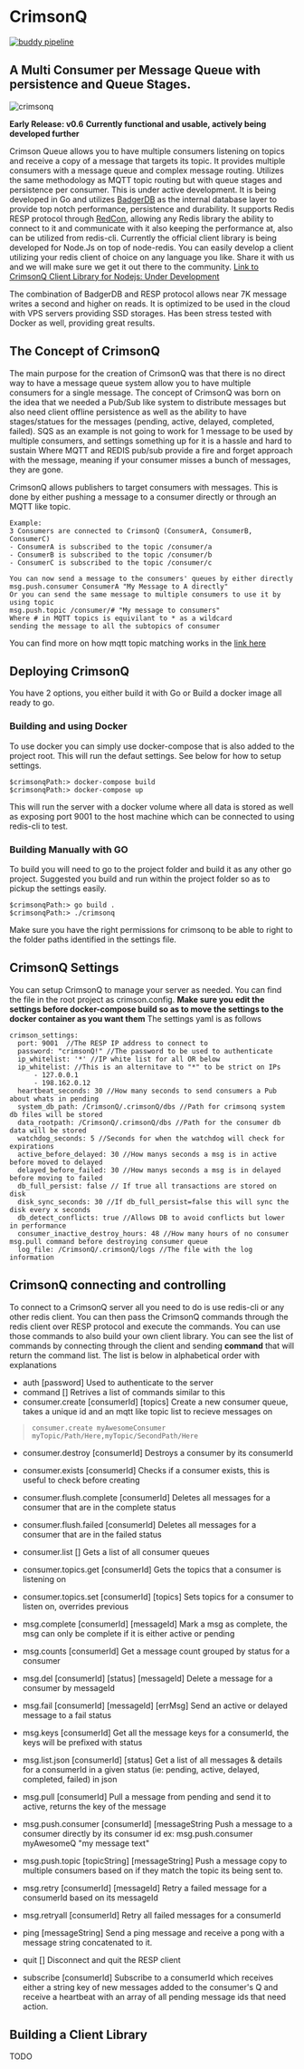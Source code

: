 

# CrimsonQ
[![buddy pipeline](https://app.buddy.works/ywadi85/crimsonq/pipelines/pipeline/373325/badge.svg?token=463c4f343893f85c5056a16ba6da1379079553b6b7a950b7ba9d643591fcb0d2 "buddy pipeline")](https://app.buddy.works/ywadi85/crimsonq/pipelines/pipeline/373325)
## A Multi Consumer per Message Queue with persistence and Queue Stages.
![crimsonq](https://github.com/ywadi/crimsonq/raw/main/assets/logo.png)

 __Early Release: v0.6__
 __Currently functional and usable, actively being developed further__
 
Crimson Queue allows you to have multiple consumers listening on topics and receive a copy of a message that targets its topic. It provides multiple consumers with a message queue and complex message routing. Utilizes the same methodology as MQTT topic routing but with queue stages and persistence per consumer. This is under active development. It is being developed in Go and utilizes [BadgerDB](https://github.com/dgraph-io/badger) as the internal database layer to provide top notch performance, persistence and durability. It supports Redis RESP protocol through [RedCon](https://github.com/tidwall/redcon), allowing any Redis library the ability to connect to it and communicate with it also keeping the performance at, also can be utilized from redis-cli. 
Currently the official client library is being developed for Node.Js on top of node-redis. You can easily develop a client utilizing your redis client of choice on any language you like. Share it with us and we will make sure we get it out there to the community. 
[Link to CrimsonQ Client Library for Nodejs: Under Development](https://github.com/ywadi/crimsonqClient)  

The combination of BadgerDB and RESP protocol allows near 7K message writes a second and higher on reads. It is optimized to be used in the cloud with VPS servers providing SSD storages. Has been stress tested with Docker as well, providing great results. 

## The Concept of CrimsonQ  
The main purpose for the creation of CrimsonQ was that there is no direct way to have a message queue system allow you to have multiple consumers for a single message. The concept of CrimsonQ was born on the idea that we needed a Pub/Sub like system to distribute messages but also need client offline persistence as well as the ability to have stages/statues for the messages (pending, active, delayed, completed, failed). SQS as an example is not going to work for 1 message to be used by multiple consumers, and settings something up for it is a hassle and hard to sustain Where MQTT and REDIS pub/sub provide a fire and forget approach with the message, meaning if your consumer misses a bunch of messages, they are gone.

CrimsonQ allows publishers to target consumers with messages. This is done by either pushing a message to a consumer directly or through an MQTT like topic. 

    Example: 
    3 Consumers are connected to CrimsonQ (ConsumerA, ConsumerB, ConsumerC) 
    - ConsumerA is subscribed to the topic /consumer/a 
    - ConsumerB is subscribed to the topic /consumer/b 
    - ConsumerC is subscribed to the topic /consumer/c
    
    You can now send a message to the consumers' queues by either directly 
    msg.push.consumer ConsumerA "My Message to A directly" 
    Or you can send the same message to multiple consumers to use it by using topic 
    msg.push.topic /consumer/# "My message to consumers"
    Where # in MQTT topics is equivilant to * as a wildcard 
    sending the message to all the subtopics of consumer 
You can find more on how mqtt topic matching works in the [link here](https://www.hivemq.com/blog/mqtt-essentials-part-5-mqtt-topics-best-practices/) 

## Deploying CrimsonQ 
You have 2 options, you either build it with Go or Build a docker image all ready to go. 
### Building and using Docker 
To use docker you can simply use docker-compose that is also added to the project root. This will run the defaut settings. See below for how to setup settings. 

    $crimsonqPath:> docker-compose build
    $crimsonqPath:> docker-compose up 
This will run the server with a docker volume where all data is stored as well as exposing port 9001 to the host machine which can be connected to using redis-cli to test. 

### Building Manually with GO 
To build you will need to go to the project folder and build it as any other go project. Suggested you build and run within the project folder so as to pickup the settings easily. 

    $crimsonqPath:> go build .
    $crimsonqPath:> ./crimsonq 
Make sure you have the right permissions for crimsonq to be able to right to the folder paths identified in the settings file.

## CrimsonQ Settings 
You can setup CrimsonQ to manage your server as needed. You can find the file in the root project as crimson.config. __Make sure you edit the settings before docker-compose build so as to move the settings to the docker container as you want them__
The settings yaml is as follows 

    crimson_settings:
      port: 9001  //The RESP IP address to connect to 
      password: "crimsonQ!" //The password to be used to authenticate 
      ip_whitelist: '*' //IP white list for all OR below 
      ip_whitelist: //This is an alternitave to "*" to be strict on IPs
	      - 127.0.0.1
	      - 198.162.0.12
      heartbeat_seconds: 30 //How many seconds to send consumers a Pub about whats in pending 
      system_db_path: /CrimsonQ/.crimsonQ/dbs //Path for crimsonq system db files will be stored
      data_rootpath: /CrimsonQ/.crimsonQ/dbs //Path for the consumer db data will be stored
      watchdog_seconds: 5 //Seconds for when the watchdog will check for expirations 
      active_before_delayed: 30 //How manys seconds a msg is in active before moved to delayed 
      delayed_before_failed: 30 //How manys seconds a msg is in delayed before moving to failed
      db_full_persist: false // If true all transactions are stored on disk
      disk_sync_seconds: 30 //If db_full_persist=false this will sync the disk every x seconds
      db_detect_conflicts: true //Allows DB to avoid conflicts but lower in performance
      consumer_inactive_destroy_hours: 48 //How many hours of no consumer msg.pull command before destroying consumer queue 
      log_file: /CrimsonQ/.crimsonQ/logs //The file with the log information 

## CrimsonQ connecting and controlling 
To connect to a CrimsonQ server all you need to do is use redis-cli or any other redis client. You can then pass the CrimsonQ commands through the redis client over RESP protocol and execute the commands. You can use those commands to also build your own client library.
You can see the list of commands by connecting through the client and sending __command__ that will return the command list. The list is below in alphabetical order with explanations

- auth [password] 
Used to authenticate to the server
- command []
Retrives a list of commands similar to this
- consumer.create [consumerId] [topics]
Create a new consumer queue, takes a unique id and an mqtt like topic list to recieve messages on 

>     consumer.create myAwesomeConsumer myTopic/Path/Here,myTopic/SecondPath/Here

- consumer.destroy [consumerId]
Destroys a consumer by its consumerId 

- consumer.exists [consumerId]
Checks if a consumer exists, this is useful to check before creating
- consumer.flush.complete [consumerId]
Deletes all messages for a consumer that are in the complete status 
- consumer.flush.failed [consumerId]
Deletes all messages for a consumer that are in the failed status
- consumer.list []
Gets a list of all consumer queues 
- consumer.topics.get [consumerId]
Gets the topics that a consumer is listening on 
- consumer.topics.set [consumerId] [topics]
Sets topics for a consumer to listen on, overrides previous 
- msg.complete [consumerId] [messageId]
Mark a msg as complete, the msg can only be complete if it is either active or pending 
- msg.counts [consumerId]
Get a message count grouped by status for a consumer 
- msg.del [consumerId] [status] [messageId]
Delete a message for a consumer by messageId
- msg.fail [consumerId] [messageId] [errMsg]
Send an active or delayed message to a fail status 
- msg.keys [consumerId]
Get all the message keys for a consumerId, the keys will be prefixed with status
- msg.list.json [consumerId] [status]
Get a list of all messages & details for a consumerId in a given status (ie: pending, active, delayed, completed, failed) in json 
- msg.pull [consumerId]
Pull a message from pending and send it to active, returns the key of the message 
- msg.push.consumer [consumerId] [messageString
Push a message to a consumer directly by its consumer id ex: msg.push.consumer myAwesomeQ "my message text"
- msg.push.topic [topicString] [messageString]
Push a message copy to multiple consumers based on if they match the topic its being sent to. 
- msg.retry [consumerId] [messageId]
Retry a failed message for a consumerId based on its messageId
- msg.retryall [consumerId]
Retry all failed messages for a consumerId
- ping [messageString]
Send a ping message and receive a pong with a message string concatenated to it.
- quit []
Disconnect and quit the RESP client 
- subscribe [consumerId]
Subscribe to a consumerId which receives either a string key of new messages added to the consumer's Q and receive a heartbeat with an array of all pending message ids that need action.

## Building a Client Library 
TODO


